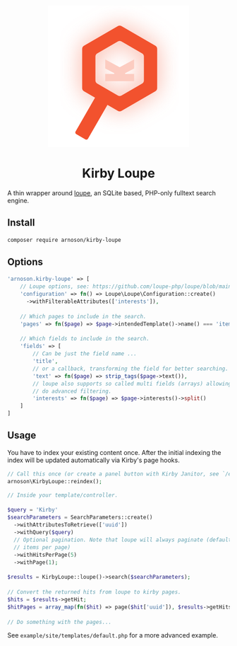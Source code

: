 <p align="center">
  <picture>
      <source media="(prefers-color-scheme: dark)" srcset="./.github/logo-dark.svg">
      <img src="./.github/logo-light.svg" alt="" />
  </picture>
</p>

<h1 align="center">Kirby Loupe</h1>

A thin wrapper around [loupe](https://github.com/loupe-php/loupe/), an SQLite based, PHP-only fulltext search engine.

## Install

```bash
composer require arnoson/kirby-loupe
```

## Options

```php
'arnoson.kirby-loupe' => [
    // Loupe options, see: https://github.com/loupe-php/loupe/blob/main/docs/configuration.md
    'configuration' => fn() => Loupe\Loupe\Configuration::create()
      ->withFilterableAttributes(['interests']),

    // Which pages to include in the search.
    'pages' => fn($page) => $page->intendedTemplate()->name() === 'item',

    // Which fields to include in the search.
    'fields' => [
        // Can be just the field name ...
        'title',
        // or a callback, transforming the field for better searching.
        'text' => fn($page) => strip_tags($page->text()),
        // loupe also supports so called multi fields (arrays) allowing you to
        // do advanced filtering.
        'interests' => fn($page) => $page->interests()->split()
    ]
]
```

## Usage

You have to index your existing content once. After the initial indexing the index will be updated automatically via Kirby's page hooks.

```php
// Call this once (or create a panel button with Kirby Janitor, see `/example`) 
arnoson\KirbyLoupe::reindex();
```

```php
// Inside your template/controller.

$query = 'Kirby'
$searchParameters = SearchParameters::create()
  ->withAttributesToRetrieve(['uuid'])
  ->withQuery($query)
  // Optional pagination. Note that loupe will always paginate (default is 100
  // items per page)
  ->withHitsPerPage(5)
  ->withPage(1);

$results = KirbyLoupe::loupe()->search($searchParameters);

// Convert the returned hits from loupe to kirby pages.
$hits = $results->getHit;
$hitPages = array_map(fn($hit) => page($hit['uuid']), $results->getHits())

// Do something with the pages...
```

See `example/site/templates/default.php` for a more advanced example.